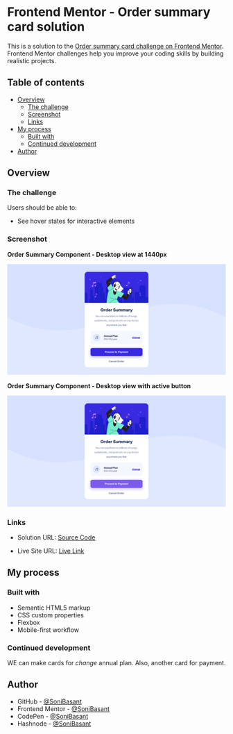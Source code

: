 # Frontend Mentor - Order summary card solution

This is a solution to the [Order summary card challenge on Frontend Mentor](https://www.frontendmentor.io/challenges/order-summary-component-QlPmajDUj). Frontend Mentor challenges help you improve your coding skills by building realistic projects.

## Table of contents

- [Overview](#overview)
  - [The challenge](#the-challenge)
  - [Screenshot](#screenshot)
  - [Links](#links)
- [My process](#my-process)
  - [Built with](#built-with)
  - [Continued development](#continued-development)
- [Author](#author)

## Overview

### The challenge

Users should be able to:

- See hover states for interactive elements

### Screenshot

**Order Summary Component - Desktop view at 1440px**

![](images/Order-summary-snap-1.png)

**Order Summary Component - Desktop view with active button**

![](images/Order-summary-snap-2.png)

### Links

- Solution URL: [Source Code](https://github.com/SoniBasant/Frontend-Mentor-Projects/tree/main/A6-Order-Summary-Component)

- Live Site URL: [Live Link](https://sonibasant.github.io/Frontend-Mentor-Projects/A6-Order-Summary-Component/orderSummary.html)

## My process

### Built with

- Semantic HTML5 markup
- CSS custom properties
- Flexbox
- Mobile-first workflow

### Continued development

WE can make cards for _change_ annual plan. Also, another card for payment.

## Author

- GitHub - [@SoniBasant](https://github.com/SoniBasant)
- Frontend Mentor - [@SoniBasant](https://www.frontendmentor.io/profile/SoniBasant)
- CodePen - [@SoniBasant](https://codepen.io/sonibasant)
- Hashnode - [@SoniBasant](https://sonibasant.hashnode.dev/)
